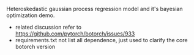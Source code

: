 Heteroskedastic gaussian process regression model and it's bayesian optimization demo.

- related discussion refer to https://github.com/pytorch/botorch/issues/933
- requirements.txt not list all dependence, just used to clarify the core botorch version
